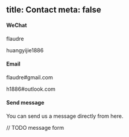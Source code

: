 title: Contact
meta: false
---

#### WeChat

flaudre

huangyijie1886


#### Email

flaudre#gmail.com

h1886#outlook.com

#### Send message

You can send us a message directly from here.

// TODO message form
